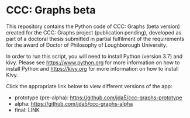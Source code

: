 # CCC: Graphs beta

This repository contains the Python code of CCC: Graphs (beta version) created for the CCC: Graphs project (publication pending), developed as part of a doctoral thesis submitted in partial fulfilment of the requirements for the award of Doctor of Philosophy of Loughborough University.

In order to run this script, you will need to install Python (version 3.7) and kivy. Please see https://www.python.org for more information on how to install Python and https://kivy.org for more information on how to install Kivy.

Click the appropriate link below to view different versions of the app:

* prototype (pre-alpha):  https://github.com/jda5/ccc-graphs-prototype
* alpha:                  https://github.com/jda5/ccc-graphs-alpha
* final:                  LINK
